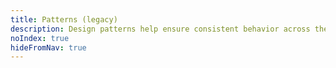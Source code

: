 ```yaml
---
title: Patterns (legacy)
description: Design patterns help ensure consistent behavior across the Shopify admin.
noIndex: true
hideFromNav: true
---
```

